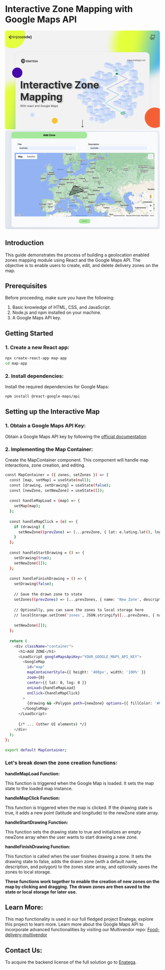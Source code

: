 # Interactive Zone Mapping with Google Maps API

<div align="center">

  <a href="https://www.youtube.com/watch?v=00voqzkFpHU">
    <img src="./src/enatega-multivendor-zones.png" alt="Demo video" style="border-radius: 6px; width: auto;">
  </a>

</div>

<div align="center">

  <a href="https://www.youtube.com/watch?v=00voqzkFpHU">
    <img src="./src/zones.png" alt="Demo video" style="border-radius: 6px; width: auto;">
  </a>

</div>

## Introduction

This guide demonstrates the process of building a geolocation enabled zones mapping module using React and the Google Maps API. The objective is to enable users to create, edit, and delete delivery zones on the map.

## Prerequisites

Before proceeding, make sure you have the following:

1. Basic knowledge of HTML, CSS, and JavaScript.
2. Node.js and npm installed on your machine.
3. A Google Maps API key.

## Getting Started

### 1. Create a new React app:

```bash
npx create-react-app map-app
cd map-app
```

### 2. Install dependencies:

Install the required dependencies for Google Maps:

```bash
npm install @react-google-maps/api
```

## Setting up the Interactive Map

### 1. Obtain a Google Maps API Key:

Obtain a Google Maps API key by following the [official documentation](https://developers.google.com/maps/documentation/javascript/get-api-key)

### 2. Implementing the Map Container:

Create the MapContainer component. This component will handle map interactions, zone creation, and editing.

```bash
const MapContainer = ({ zones, setZones }) => {
  const [map, setMap] = useState(null);
  const [drawing, setDrawing] = useState(false);
  const [newZone, setNewZone] = useState([]);

  const handleMapLoad = (map) => {
    setMap(map);
  };

  const handleMapClick = (e) => {
    if (drawing) {
      setNewZone((prevZone) => [...prevZone, { lat: e.latLng.lat(), lng: e.latLng.lng() }]);
    }
  };

  const handleStartDrawing = () => {
    setDrawing(true);
    setNewZone([]);
  };

  const handleFinishDrawing = () => {
    setDrawing(false);

    // Save the drawn zone to state
    setZones((prevZones) => [...prevZones, { name: 'New Zone', description: 'Description', polygon: newZone }]);

    // Optionally, you can save the zones to local storage here
    // localStorage.setItem('zones', JSON.stringify([...prevZones, { name: 'New Zone', description: 'Description', polygon: newZone }]));

    setNewZone([]);
  };

  return (
    <div className="container">
      <h1>Add ZONE</h1>
      <LoadScript googleMapsApiKey="YOUR_GOOGLE_MAPS_API_KEY">
        <GoogleMap
          id="map"
          mapContainerStyle={{ height: '400px', width: '100%' }}
          zoom={8}
          center={{ lat: 0, lng: 0 }}
          onLoad={handleMapLoad}
          onClick={handleMapClick}
        >
          {drawing && <Polygon path={newZone} options={{ fillColor: '#00FF00', fillOpacity: 0.35 }} />}
        </GoogleMap>
      </LoadScript>

      {/* ... (other UI elements) */}
    </div>
  );
};

export default MapContainer;
```

### Let's break down the zone creation functions:

**handleMapLoad Function:**

This function is triggered when the Google Map is loaded. It sets the map state to the loaded map instance.

**handleMapClick Function:**

This function is triggered when the map is clicked. If the drawing state is true, it adds a new point (latitude and longitude) to the newZone state array.

**handleStartDrawing Function:**

This function sets the drawing state to true and initializes an empty newZone array when the user wants to start drawing a new zone.

**handleFinishDrawing Function:**

This function is called when the user finishes drawing a zone. It sets the drawing state to false, adds the drawn zone (with a default name, description, and polygon) to the zones state array, and optionally saves the zones to local storage.

**These functions work together to enable the creation of new zones on the map by clicking and dragging. The drawn zones are then saved to the state or local storage for later use.**

## Learn More:

This map functionality is used in our full fledged project Enatega; explore this project to learn more.
Learn more about the Google Maps API to incorporate advanced functionalities by visiting our Multivendor repo: [Food-delivery-multivendor](https://github.com/ninjas-code-official/food-delivery-multivendor)

## Contact Us:

To acquire the backend license of the full solution go to [Enatega](https://enatega.com/).
